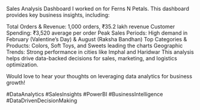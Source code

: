 Sales Analysis Dashboard I worked on for Ferns N Petals. This dashboard provides key business insights, including:

Total Orders & Revenue: 1,000 orders, ₹35.2 lakh revenue
Customer Spending: ₹3,520 average per order
Peak Sales Periods: High demand in February (Valentine’s Day) & August (Raksha Bandhan)
Top Categories & Products: Colors, Soft Toys, and Sweets leading the charts
Geographic Trends: Strong performance in cities like Imphal and Haridwar
This analysis helps drive data-backed decisions for sales, marketing, and logistics optimization.

Would love to hear your thoughts on leveraging data analytics for business growth!

#DataAnalytics #SalesInsights #PowerBI #BusinessIntelligence #DataDrivenDecisionMaking


